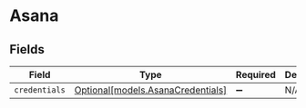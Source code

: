 # Asana


## Fields

| Field                                                              | Type                                                               | Required                                                           | Description                                                        |
| ------------------------------------------------------------------ | ------------------------------------------------------------------ | ------------------------------------------------------------------ | ------------------------------------------------------------------ |
| `credentials`                                                      | [Optional[models.AsanaCredentials]](../models/asanacredentials.md) | :heavy_minus_sign:                                                 | N/A                                                                |